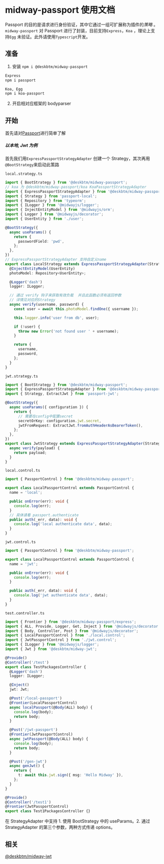 # midway-passport 使用文档

Passport 的目的是请求进行身份验证，其中它通过一组可扩展称为插件的*策略* 。`midway-passport` 对 Passport 进行了封装，目前支持`Express`，`Koa` ，理论上支持`Egg` 未验证。此外请使用`Typescript`开发。

## 准备

1. 安装 `npm i @deskbtm/midway-passport`

```bash
Express
npm i passport
```

```bash
Koa, Egg
npm i koa-passport
```

2. 开启相对应框架的 bodyparser

## 开始

首先请对[Passport](https://www.npmjs.com/package/passport)进行简单了解

##### 以本地, Jwt 为例

首先我们用`ExpressPassportStrategyAdapter` 创建一个 Strategy，其次再用`@BootStrategy`来启动此策路

`local.strategy.ts`

```ts
import { BootStrategy } from '@deskbtm/midway-passport';
// koa 为 @deskbtm/midway-passport/koa KoaPassportStrategyAdapter
import { ExpressPassportStrategyAdapter } from '@deskbtm/midway-passport/express';
import { Strategy } from 'passport-local';
import { Repository } from 'typeorm';
import { ILogger } from '@midwayjs/logger';
import { InjectEntityModel } from '@midwayjs/orm';
import { Logger } from '@midwayjs/decorator';
import { UserEntity } from './user';

@BootStrategy({
  async useParams() {
    return {
      passwordField: 'pwd',
    };
  },
})
// ExpressPassportStrategyAdapter 支持自定义name
export class LocalStrategy extends ExpressPassportStrategyAdapter(Strategy, 'local') {
  @InjectEntityModel(UserEntity)
  photoModel: Repository<UserEntity>;

  @Logger('dash')
  logger: ILogger;

  // 通过 verify 钩子来获取有效负载  并且此函数必须有返回参数
  // 详情见对应的Strategy
  async verify(username, password) {
    const user = await this.photoModel.findOne({ username });

    this.logger.info('user from db', user);

    if (!user) {
      throw new Error('not found user ' + username);
    }

    return {
      username,
      password,
    };
  }
}
```

`jwt.strategy.ts`

```ts
import { BootStrategy } from '@deskbtm/midway-passport';
import { ExpressPassportStrategyAdapter } from '@deskbtm/midway-passport/express';
import { Strategy, ExtractJwt } from 'passport-jwt';

@BootStrategy({
  async useParams({ configuration }) {
    return {
      // 需要在config中配置secret
      secretOrKey: configuration.jwt.secret,
      jwtFromRequest: ExtractJwt.fromAuthHeaderAsBearerToken(),
    };
  },
})
export class JwtStrategy extends ExpressPassportStrategyAdapter(Strategy, 'jwt') {
  async verify(payload) {
    return payload;
  }
}
```

`local.control.ts`

```ts
import { PassportControl } from '@deskbtm/midway-passport';

export class LocalPassportControl extends PassportControl {
  name = 'local';

  public onError(err): void {
    console.log(err);
  }
  // 具体请看 passport.authenticate
  public auth(_err, data): void {
    console.log('local authenticate data', data);
  }
}
```

`jwt.control.ts`

```ts
import { PassportControl } from '@deskbtm/midway-passport';

export class LocalPassportControl extends PassportControl {
  name = 'jwt';

  public onError(err): void {
    console.log(err);
  }

  public auth(_err, data): void {
    console.log('jwt authenticate data', data);
  }
}
```

`test.controller.ts`

```ts
import { Frontier } from '@deskbtm/midway-passport/express';
import { ALL, Provide, Logger, Get, Inject } from '@midwayjs/decorator';
import { Body, Controller, Post } from '@midwayjs/decorator';
import { LocalPassportControl } from './local.control';
import { JwtPassportControl } from './jwt.control';
import { ILogger } from '@midwayjs/logger';
import { Jwt } from '@deskbtm/midway-jwt';

@Provide()
@Controller('/test')
export class TestPackagesController {
  @Logger('dash')
  logger: ILogger;

  @Inject()
  jwt: Jwt;

  @Post('/local-passport')
  @Frontier(LocalPassportControl)
  async localPassport(@Body(ALL) body) {
    console.log(body);
    return body;
  }

  @Post('/jwt-passport')
  @Frontier(JwtPassportControl)
  async jwtPassport(@Body(ALL) body) {
    console.log(body);
    return body;
  }

  @Post('/gen-jwt')
  async genJwt() {
    return {
      t: await this.jwt.sign({ msg: 'Hello Midway' }),
    };
  }
}

@Provide()
@Controller('/test1')
@Frontier(JwtPassportControl)
export class Test1PackagesController {}
```

在 StrategyAdapter 中支持 1. 使用 BootStrategy 中的 useParams。2. 通过 StrategyAdapter 的第三个参数，两种方式传递 options。

## 相关

[@deskbtm/midway-jwt](../midway-jwt/README.md)
